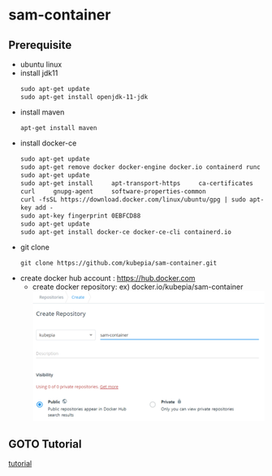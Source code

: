 # sam-container

## Prerequisite

- ubuntu linux
- install jdk11
  ``` shell
  sudo apt-get update
  sudo apt-get install openjdk-11-jdk
  ```
- install maven
  ``` shell
  apt-get install maven
  ```
- install docker-ce
  ``` shell
  sudo apt-get update
  sudo apt-get remove docker docker-engine docker.io containerd runc
  sudo apt-get update
  sudo apt-get install     apt-transport-https     ca-certificates     curl     gnupg-agent     software-properties-common
  curl -fsSL https://download.docker.com/linux/ubuntu/gpg | sudo apt-key add -
  sudo apt-key fingerprint 0EBFCD88
  sudo apt-get update
  sudo apt-get install docker-ce docker-ce-cli containerd.io
  ```
- git clone
  ``` shell
  git clone https://github.com/kubepia/sam-container.git
  ```
- create docker hub account : https://hub.docker.com
  - create docker repository: ex) docker.io/kubepia/sam-container
    ![](doc/img/2020-08-25-21-39-19.png)

## GOTO Tutorial
[tutorial](doc/README.md)